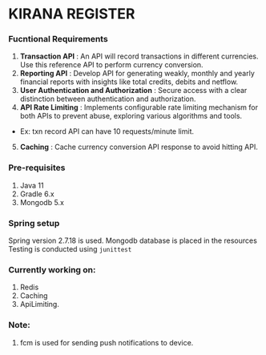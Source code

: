 # KIRANA REGISTER

### Fucntional Requirements
1. **Transaction API** : An API will record transactions in different currencies. Use this reference API to perform currency conversion.
2. **Reporting API** : Develop API for generating weakly, monthly and yearly financial reports with insights like total credits, debits and netflow.
3. **User Authentication and Authorization** : Secure access with a clear distinction between authentication and authorization.
4. **API Rate Limiting** : Implements configurable rate limiting mechanism for both APIs to prevent abuse, exploring various algorithms and tools.
  - Ex: txn record API can have 10 requests/minute limit.
5. **Caching** : Cache currency conversion API response to avoid hitting API.

### Pre-requisites
1. Java 11
2. Gradle 6.x
3. Mongodb 5.x

### Spring setup
Spring version 2.7.18 is used.
Mongodb database is placed in the resources
Testing is conducted using `junittest`

### Currently working on:
1. Redis
2. Caching
3. ApiLimiting.

### Note:
1. fcm is used for sending push notifications to device.
